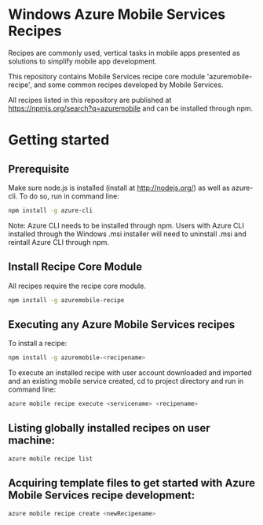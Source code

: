 Windows Azure Mobile Services Recipes
=======================

Recipes are commonly used, vertical tasks in mobile apps presented as solutions to simplify mobile app development.

This repository contains Mobile Services recipe core module 'azuremobile-recipe', and some common recipes developed by Mobile Services.

All recipes listed in this repository are published at https://npmjs.org/search?q=azuremobile and can be installed through npm.

# Getting started

## Prerequisite
Make sure node.js is installed (install at http://nodejs.org/) as well as azure-cli. To do so, run in command line:
```bash
npm install -g azure-cli
```
Note: Azure CLI needs to be installed through npm. Users with Azure CLI installed through the Windows .msi installer will need to uninstall .msi and reintall Azure CLI through npm.

## Install Recipe Core Module
All recipes require the recipe core module.
```bash
npm install -g azuremobile-recipe
```

## Executing any Azure Mobile Services recipes
To install a recipe:
```bash
npm install -g azuremobile-<recipename>
```
To execute an installed recipe with user account downloaded and imported and an existing mobile service created, cd to project directory and run in command line:
```bash
azure mobile recipe execute <servicename> <recipename>
```

## Listing globally installed recipes on user machine:
```bash
azure mobile recipe list
```

## Acquiring template files to get started with Azure Mobile Services recipe development:
```bash
azure mobile recipe create <newRecipename>
```